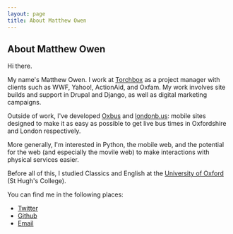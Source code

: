 ```yaml
---
layout: page
title: About Matthew Owen
---
```


## About Matthew Owen ##

Hi there.

My name's Matthew Owen. I work at [Torchbox](http://www.torchbox.com "Torchbox") as a project manager with clients such as WWF, Yahoo!, ActionAid, and Oxfam. My work involves site builds and support in Drupal and Django, as well as digital marketing campaigns.

Outside of work, I've developed [Oxbus](http://www.oxbus.co.uk "Live Oxfordshire bus times") and [londonb.us](http://londonb.us "Live London bus times"): mobile sites designed to make it as easy as possible to get live bus times in Oxfordshire and London respectively.

More generally, I'm interested in Python, the mobile web, and the potential for the web (and especially the movile web) to make interactions with physical services easier.

Before all of this, I studied Classics and English at the [University of Oxford](http://ox.ac.uk) (St Hugh's College).

You can find me in the following places:
* [Twitter](http://twitter.com/_mattowen)
* [Github](http://github.com/matthewowen)
* [Email](mailto:matthew.owen95@gmail.com)
